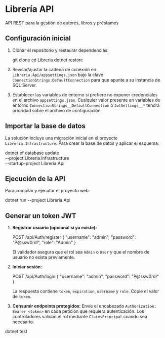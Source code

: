 # Librería API

API REST para la gestión de autores, libros y préstamos 

## Configuración inicial

1. Clonar el repositorio y restaurar dependencias:

   git clone <url-del-repositorio>
   cd Libreria
   dotnet restore

2. Revisar/ajustar la cadena de conexión en `Libreria.Api/appsettings.json` bajo la clave `ConnectionStrings:DefaultConnection` para que apunte a su instancia de SQL Server.
3. Establecer las variables de entorno si prefiere no exponer credenciales en el archivo `appsettings.json`. Cualquier valor presente en variables de entorno `ConnectionStrings__DefaultConnection` o `JwtSettings__*` tendrá prioridad sobre el archivo de configuración.

## Importar la base de datos

La solución incluye una migración inicial en el proyecto `Libreria.Infrastructure`. Para crear la base de datos y aplicar el esquema:


dotnet ef database update \
  --project Libreria.Infrastructure \
  --startup-project Libreria.Api

## Ejecución de la API

Para compilar y ejecutar el proyecto web:

dotnet run --project Libreria.Api


## Generar un token JWT

1. **Registrar usuario (opcional si ya existe):**

   POST /api/Auth/register
   {
     "username": "admin",
     "password": "P@ssw0rd!",
     "role": "Admin"
   }

   El validador asegura que el rol sea `Admin` o `User` y que el nombre de usuario no exista previamente.

2. **Iniciar sesión:**

   POST /api/Auth/login
   {
     "username": "admin",
     "password": "P@ssw0rd!"
   }

   La respuesta contiene `token`, `expiration`, `username` y `role`. Copie el valor de `token`.

3. **Consumir endpoints protegidos:**
   Envíe el encabezado `Authorization: Bearer <token>` en cada petición que requiera autenticación. Los controladores validan el rol mediante `ClaimsPrincipal` cuando sea necesario.

dotnet test
